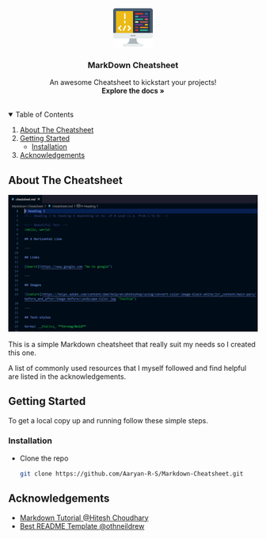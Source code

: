 <!-- PROJECT LOGO -->
<br />
<p align="center">
  <a href="https://github.com/Aaryan-R-S/Markdown-Cheatsheet">
    <img src="readme-images/logo.png" alt="Logo" width="80" height="80">
  </a>

  <h3 align="center">MarkDown Cheatsheet</h3>

  <p align="center">
    An awesome Cheatsheet to kickstart your projects!
    <br />
    <strong>Explore the docs »</strong>
    <br />
    <br />
</p>



<!-- TABLE OF CONTENTS -->
<details open="open">
  <summary>Table of Contents</summary>
  <ol>
    <li>
      <a href="#about-the-cheatsheet">About The Cheatsheet</a>
    </li>
    <li>
      <a href="#getting-started">Getting Started</a>
      <ul>
        <li><a href="#installation">Installation</a></li>
      </ul>
    </li>
    <li><a href="#acknowledgements">Acknowledgements</a></li>
  </ol>
</details>



<!-- ABOUT THE PROJECT -->
## About The Cheatsheet

![Product Name Screen Shot][product-screenshot]

This is a simple Markdown cheatsheet that really suit my needs so I created this one.


A list of commonly used resources that I myself followed and find helpful are listed in the acknowledgements.


<!-- GETTING STARTED -->
## Getting Started

To get a local copy up and running follow these simple steps.

### Installation

- Clone the repo
   ```sh
   git clone https://github.com/Aaryan-R-S/Markdown-Cheatsheet.git
   ```

<!-- ACKNOWLEDGEMENTS -->
## Acknowledgements
* [Markdown Tutorial @Hitesh Choudhary](https://youtu.be/bpdvNwvEeSE)
* [Best README Template @othneildrew](https://github.com/othneildrew/Best-README-Template)


<!-- MARKDOWN LINKS & IMAGES -->
[product-screenshot]: readme-images/screenshot.png
